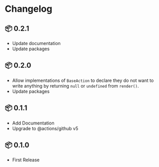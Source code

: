 # Changelog

## 📦 0.2.1

* Update documentation
* Update packages

## 📦 0.2.0

* Allow implementations of `BaseAction` to declare they do not want to
  write anything by returning `null` or `undefined` from `render()`.
* Update packages

## 📦 0.1.1

* Add Documentation
* Upgrade to @actions/github v5

## 📦 0.1.0

* First Release
